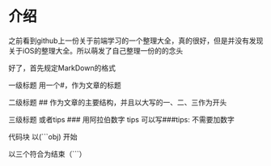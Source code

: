 # 介绍

之前看到github上一份关于前端学习的一个整理大全，真的很好，但是并没有发现关于iOS的整理大全。所以萌发了自己整理一份的的念头

好了，首先规定MarkDown的格式

一级标题 用一个#，作为文章的标题 

二级标题 ## 作为文章的主要结构，并且以大写的一、二、三作为开头

三级标题 或者tips ### 用阿拉伯数字 tips 可以写###tips: 不需要加数字

代码块 
以(```obj) 开始 

以三个符合为结束（```）

